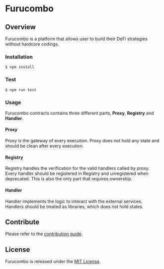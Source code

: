 # Furucombo

## Overview

Furucombo is a platform that allows user to build their DeFi strategies without hardcore codings.

### Installation

```console
$ npm install
```

### Test

```console
$ npm run test
```

### Usage

Furucombo contracts contains three different parts, **Proxy**, **Registry** and **Handler**.

#### Proxy

Proxy is the gateway of every execution. Proxy does not hold any state and should be clean after every execution.

#### Registry

Registry handles the verification for the valid handlers called by proxy. Every handler should be registered in Registry and unregistered when deprecated. This is also the only part that requires ownership.

#### Handler

Handler implements the logic to interact with the external services. Handlers should be treated as libraries, which does not hold states.

## Contribute

Please refer to the [contribution guide](CONTRIBUTING.md).

## License

Furucombo is released under the [MIT License](LICENSE).
